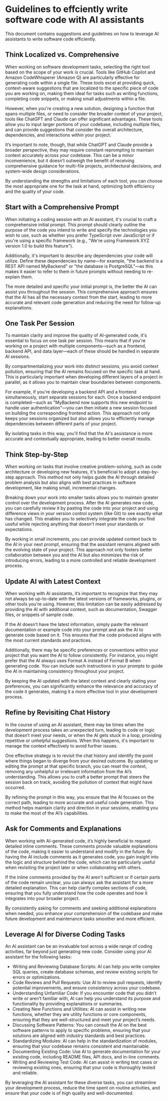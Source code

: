# Guidelines to effciently write software code with AI assistants

This document contains suggestions and guidelines on how to leverage AI assistants to write software code efficiently.

## Think Localized vs. Comprehensive

When working on software development tasks, selecting the right tool based on the scope of your work is crucial. Tools like GitHub Copilot and Amazon CodeWhisperer (Amazon Q) are particularly effective for generating code within a single file. These tools excel at providing quick, context-aware suggestions that are localized to the specific piece of code you are working on, making them ideal for tasks such as writing functions, completing code snippets, or making small adjustments within a file.

However, when you're creating a new solution, designing a function that spans multiple files, or need to consider the broader context of your project, tools like ChatGPT and Claude can offer significant advantages. These tools allow you to input larger portions of your codebase, including multiple files, and can provide suggestions that consider the overall architecture, dependencies, and interactions within your project.

It’s important to note, though, that while ChatGPT and Claude provide a broader perspective, they may require constant reprompting to maintain context accurately across your codebase. This can be a minor inconvenience, but it doesn’t outweigh the benefit of receiving comprehensive guidance for multi-file projects, architectural decisions, and system-wide design considerations.

By understanding the strengths and limitations of each tool, you can choose the most appropriate one for the task at hand, optimizing both efficiency and the quality of your code.

## Start with a Comprehensive Prompt

When initiating a coding session with an AI assistant, it's crucial to craft a comprehensive initial prompt. This prompt should clearly outline the purpose of the code you intend to write and specify the technologies you wish to use, such as whether you prefer TypeScript over JavaScript or if you're using a specific framework (e.g., "We're using Framework XYZ version 1.0 to build this feature").

Additionally, it's important to describe any dependencies your code will utilize. Define these dependencies by name—for example, "the backend is a REST API named MyBackend" or "the database is PostgreSQL"—as this makes it easier to refer to them in future prompts without needing to re-explain them.

The more detailed and specific your initial prompt is, the better the AI can assist you throughout the session. This comprehensive approach ensures that the AI has all the necessary context from the start, leading to more accurate and relevant code generation and reducing the need for follow-up explanations.

## One Task Per Session
To maintain clarity and improve the quality of AI-generated code, it's essential to focus on one task per session. This means that if you're working on a project with multiple components—such as a frontend, backend API, and data layer—each of these should be handled in separate AI sessions.

By compartmentalizing your work into distinct sessions, you avoid context pollution, ensuring that the AI remains focused on the specific task at hand. This is particularly important when developing different layers of a project in parallel, as it allows you to maintain clear boundaries between components.

For example, if you're developing a backend API and a frontend simultaneously, start separate sessions for each. Once a backend endpoint is completed—such as "MyBackend now supports this new endpoint to handle user authentication"—you can then initiate a new session focused on building the corresponding frontend action. This approach not only keeps your sessions organized but also allows you to efficiently manage dependencies between different parts of your project.

By isolating tasks in this way, you'll find that the AI's assistance is more accurate and contextually appropriate, leading to better overall results.

## Think Step-by-Step

When working on tasks that involve creative problem-solving, such as code architecture or developing new features, it's beneficial to adopt a step-by-step approach. This method not only helps guide the AI through detailed problem analysis but also aligns with best practices in software development, like making small, incremental changes.

Breaking down your work into smaller tasks allows you to maintain greater control over the development process. After the AI generates new code, you can carefully review it by pasting the code into your project and using difference views in your version control system (like Git) to see exactly what has changed. This enables you to selectively integrate the code you find useful while rejecting anything that doesn't meet your standards or expectations.

By working in small increments, you can provide updated context back to the AI in your next prompt, ensuring that the assistant remains aligned with the evolving state of your project. This approach not only fosters better collaboration between you and the AI but also minimizes the risk of introducing errors, leading to a more controlled and reliable development process.

## Update AI with Latest Context

When working with AI assistants, it’s important to recognize that they may not always be up-to-date with the latest versions of frameworks, plugins, or other tools you're using. However, this limitation can be easily addressed by providing the AI with additional context, such as documentation, Swagger files, or snippets of sample code.

If the AI doesn’t have the latest information, simply paste the relevant documentation or example code into your prompt and ask the AI to generate code based on it. This ensures that the code produced aligns with the most current standards and practices.

Additionally, there may be specific preferences or conventions within your project that you want the AI to follow consistently. For instance, you might prefer that the AI always uses Format A instead of Format B when generating code. You can include such instructions in your prompts to guide the AI in maintaining consistency throughout your project.

By keeping the AI updated with the latest context and clearly stating your preferences, you can significantly enhance the relevance and accuracy of the code it generates, making it a more effective tool in your development process.

## Refine by Revisiting Chat History
In the course of using an AI assistant, there may be times when the development process takes an unexpected turn, leading to code or logic that doesn’t meet your needs, or when the AI gets stuck in a loop, providing repetitive or unhelpful suggestions. When this happens, it's important to manage the context effectively to avoid further issues.

One effective strategy is to revisit the chat history and identify the point where things began to diverge from your desired outcome. By updating or editing the prompt at that specific branch, you can reset the context, removing any unhelpful or irrelevant information from the AI’s understanding. This allows you to craft a better prompt that steers the session back on track, avoiding the pollution of context that might have occurred.

By refining the prompt in this way, you ensure that the AI focuses on the correct path, leading to more accurate and useful code generation. This method helps maintain clarity and direction in your sessions, enabling you to make the most of the AI’s capabilities.

## Ask for Comments and Explanations

When working with AI-generated code, it’s highly beneficial to request detailed inline comments. These comments provide valuable explanations of the code, making it easier to understand and modify in the future. By having the AI include comments as it generates code, you gain insight into the logic and structure behind the code, which can be particularly useful when revisiting the project later or when collaborating with others.

If the inline comments provided by the AI aren't sufficient or if certain parts of the code remain unclear, you can always ask the assistant for a more detailed explanation. This can help clarify complex sections of code, ensuring that you fully understand how the code operates and how it integrates into your broader project.

By consistently asking for comments and seeking additional explanations when needed, you enhance your comprehension of the codebase and make future development and maintenance tasks smoother and more efficient.

## Leverage AI for Diverse Coding Tasks

An AI assistant can be an invaluable tool across a wide range of coding activities, far beyond just generating new code. Consider using your AI assistant for the following tasks:

- Writing and Reviewing Database Scripts: AI can help you write complex SQL queries, create database schemas, and review existing scripts for errors or optimizations.
- Code Reviews and Pull Requests: Use AI to review pull requests, identify potential improvements, and ensure consistency across your codebase.
- Understanding Unfamiliar Code: If you encounter code that you didn’t write or aren’t familiar with, AI can help you understand its purpose and functionality by providing explanations or summaries.
- Creating New Functions and Utilities: AI can assist in writing new functions, whether they are utility functions or core components, ensuring that they are well-structured and meet your project’s needs.
- Discussing Software Patterns: You can consult the AI on the best software patterns to apply to specific problems, ensuring that your solutions are aligned with industry standards and best practices.
- Standardizing Modules: AI can help in the standardization of modules, ensuring that your codebase remains consistent and maintainable.
- Documenting Existing Code: Use AI to generate documentation for your existing code, including README files, API docs, and in-line comments.
- Writing and Reviewing Test Code: AI can assist in writing test cases or reviewing existing ones, ensuring that your code is thoroughly tested and reliable.

By leveraging the AI assistant for these diverse tasks, you can streamline your development process, reduce the time spent on routine activities, and ensure that your code is of high quality and well-documented.
